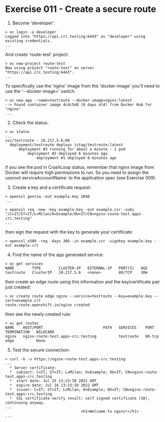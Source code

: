 # Exercise 011 - Create a secure route

1) Become 'developer':

```
> oc login -u developer
Logged into "https://api.crc.testing:6443" as "developer" using existing credentials.
...
```

And create 'route-test' project:

```
> oc new-project route-test
Now using project "route-test" on server "https://api.crc.testing:6443".
...
```

To specifically use the 'nginx' image from the 'docker-image' you'll need to
use the '--docker-image=' switch:

```
> oc new-app --name=testroute --docker-image=nginx:latest
--> Found container image 4cdc5dd (8 days old) from Docker Hub for "nginx"
...
```

2) Check the status:

```
> oc status
...
svc/testroute - 10.217.5.6:80
  deployment/testroute deploys istag/testroute:latest
      deployment #3 running for about a minute - 1 pod
	      deployment #2 deployed 6 minutes ago
		      deployment #1 deployed 6 minutes ago
```

if you see the pod in CrashLoop status, remember that nginx image from Docker
will require high permissions to run. So you need to assign the useroot
serviceAccountName: to the application spec (see Exercise 009).

3) Create a key and a certificate request:

```
> openssl genrsa -out example.key 2048
...

> openssl req -new -key example.key -out example.csr -subj "/C=IT/ST=IT/L=Milan/O=Example/OU=IT/CN=nginx-route-test.apps-crc.testing"
...
```

then sign the request with the key to generate your certificate:

```
> openssl x509 -req -days 366 -in example.csr -signkey example.key -out example.crt
```

4) Find the name of the app generated service:

```
> oc get services
NAME        TYPE        CLUSTER-IP   EXTERNAL-IP   PORT(S)   AGE
testroute   ClusterIP   10.217.5.6   <none>        80/TCP    30m
```

then create an edge route using this information and the key/certificate pair
just created:

```
> oc create route edge nginx --service=testroute --key=example.key --cert=example.crt
route.route.openshift.io/nginx created
```

then see the newly created rule:

```
> oc get routes
NAME    HOST/PORT                           PATH   SERVICES    PORT     TERMINATION   WILDCARD
nginx   nginx-route-test.apps-crc.testing          testroute   80-tcp   edge          None
```

5) Test the secure connection:

```
> curl -k -v https://nginx-route-test.apps-crc.testing
...
  * Server certificate:
  *  subject: C=IT; ST=IT; L=Milan; O=Example; OU=IT; CN=nginx-route-test.apps-crc.testing
  *  start date: Jul 15 13:23:39 2021 GMT
  *  expire date: Jul 16 13:23:39 2022 GMT
  *  issuer: C=IT; ST=IT; L=Milan; O=Example; OU=IT; CN=nginx-route-test.apps-crc.testing
  *  SSL certificate verify result: self signed certificate (18), continuing anyway.
...
								  <h1>Welcome to nginx!</h1>
...
```
